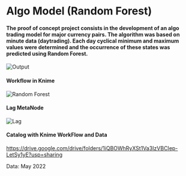 # Algo Model (Random Forest)
#### The proof of concept project consists in the development of an algo trading model for major currency pairs. The algorithm was based on minute data (daytrading). Each day cyclical minimum and maximum values were determined and the occurrence of these states was predicted using Random Forest.

![Output](https://user-images.githubusercontent.com/106902757/172068763-943351e5-4fbb-4d82-9b94-91e4a7aa6cdd.png)


#### Workflow in Knime
![Random Forest](https://user-images.githubusercontent.com/106902757/172068785-1310bb03-dec8-4155-a2ed-9d3588526f1d.png)


#### Lag MetaNode
![Lag](https://user-images.githubusercontent.com/106902757/172068790-f35878f2-0ffb-4405-a9e5-10904501f718.png)


#### Catalog with Knime WorkFlow and Data
https://drive.google.com/drive/folders/1iQBOWhRyXSt1Va3IzVBCIep-LetSy1yE?usp=sharing

Data: May 2022
